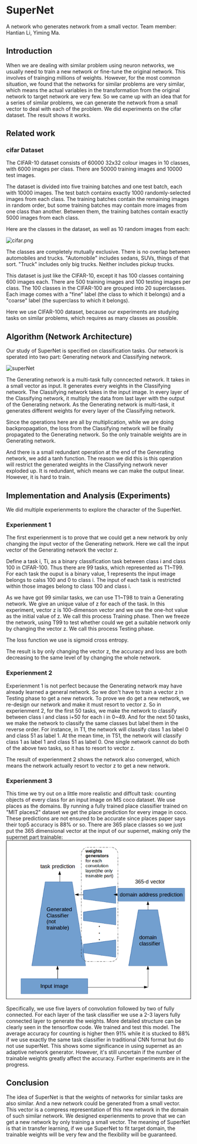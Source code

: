 # SuperNet

A network who generates network from a small vector. Team member: Hantian Li, Yiming Ma.

## Introduction

When we are dealing with similar problem using neuron networks, we usually need to train a new network or fine-tune the original network. This involves of trainging millions of weights. However, for the most common situation, we found that the networks for similar problems are very similar, which means the actual variables in the transformation from the original network to target network are very few. So we came up with an idea that for a series of similar problems, we can generate the network from a small vector to deal with each of the problem. We did experiments on the cifar dataset. The result shows it works. 


## Related work

### cifar Dataset

The CIFAR-10 dataset consists of 60000 32x32 colour images in 10 classes, with 6000 images per class. There are 50000 training images and 10000 test images. 

The dataset is divided into five training batches and one test batch, each with 10000 images. The test batch contains exactly 1000 randomly-selected images from each class. The training batches contain the remaining images in random order, but some training batches may contain more images from one class than another. Between them, the training batches contain exactly 5000 images from each class. 

Here are the classes in the dataset, as well as 10 random images from each:

![cifar.png](https://github.com/victorygod/SuperNet/blob/master/cifar.png)

The classes are completely mutually exclusive. There is no overlap between automobiles and trucks. "Automobile" includes sedans, SUVs, things of that sort. "Truck" includes only big trucks. Neither includes pickup trucks.

This dataset is just like the CIFAR-10, except it has 100 classes containing 600 images each. There are 500 training images and 100 testing images per class. The 100 classes in the CIFAR-100 are grouped into 20 superclasses. Each image comes with a "fine" label (the class to which it belongs) and a "coarse" label (the superclass to which it belongs).

Here we use CIFAR-100 dataset, because our experiments are studying tasks on similar problems, which requires as many classes as possible.

## Algorithm (Network Architecture)

Our study of SuperNet is specified on classification tasks. Our network is sperated into two part: Generating network and Classifying network. 

![superNet](https://github.com/victorygod/SuperNet/blob/master/supernet.png)

The Generating network is a multi-task fully conncected network. It takes in a small vector as input. It generates every weights in the Classifying network. The Classifying network takes in the input image. In every layer of the Classifying network, it multiply the data from last layer with the output of the Generating network. As the Generating network is multi-task, it generates different weights for every layer of the Classifying network. 

Since the operations here are all by multiplication, while we are doing backpropagation, the loss from the Classifying network will be finally propagated to the Generating network. So the only trainable weights are in Generating network. 

And there is a small redundant operation at the end of the Generating network, we add a tanh function. The reason we did this is this operation will restrict the generated weights in the Classifying network never exploded up. It is redundant, which means we can make the output linear. However, it is hard to train.

## Implementation and Analysis (Experiments)

We did multiple experienments to explore the character of the SuperNet.

### Experienment 1

The first experienment is to prove that we could get a new network by only changing the input vector of the Generating network. Here we call the input vector of the Generating network the vector z. 

Define a task i, Ti, as a binary classification task between class i and class 100 in CIFAR-100. Thus there are 99 tasks, which represented as T1~T99. For each task the ouput is a binary value, 1 represents the input image belongs to calss 100 and 0 to class i. The input of each task is restricted within those images belong to class 100 and class i.

As we have got 99 similar tasks, we can use T1~T98 to train a Generating network. We give an unique value of z for each of the task. In this experiment, vector z is 100-dimenson vector and we use the one-hot value as the initial value of z. We call this process Training phase. Then we freeze the network, using T99 to test whether could we get a suitable network only by changing the vector z. We call this process Testing phase.

The loss function we use is sigmoid cross entropy. 

The result is by only changing the vector z, the accuracy and loss are both decreasing to the same level of by changing the whole network.

### Experienment 2

Experienment 1 is not perfect because the Generating network may have already learned a general network. So we don't have to train a vector z in Testing phase to get a new network. To prove we do get a new network, we re-design our network and make it must resort to vector z. So in experienment 2, for the first 50 tasks, we make the network to classify between class i and class i+50 for each i in 0~49. And for the next 50 tasks, we make the network to classify the same classes but label them in the reverse order. For instance, in T1, the network will classify class 1 as label 0 and class 51 as label 1. At the mean time, in T51, the network will classify class 1 as label 1 and class 51 as label 0. One single network cannot do both of the above two tasks, so it has to resort to vector z.

The result of experienment 2 shows the network also converged, which means the network actually resort to vector z to get a new network.

### Experienment 3
This time we try out on a little more realistic and diffcult task: counting objects of every class for an input image on MS coco dataset. We use places as the domains. By running a fully trained place classifier trained on "MIT places2" dataset we get the place prediction for every image in coco. These predictions are not ensured to be accurate since places paper says their top5
 accuracy is 88% or so. There are 365 place classes so we just put the 365 dimensional vector at the input of our supernet, making only the supernet part trainable:
 ![super domain network](https://github.com/victorygod/SuperNet/blob/master/image.png)
 
 Specifically, we use five layers of convolution followed by two of fully connected. For each layer of the task classifier we use a 2-3 layers fully connected layer to generate the weights. More detailed structure can be clearly seen in the tensorflow code. We trained and test this model. The average accuracy for counting is higher then 91% while it is stucked to 88% if we use exactly the same task classifier in traditional CNN format but do not use superNet. This shows some significance in using supernet as an adaptive network generator. However, it's still uncertain if the number of trainable weights greatly affect the accuracy. Further experiments are in the progress.
## Conclusion

The idea of SuperNet is that the weights of networks for similar tasks are also similar. And a new network could be generated from a small vector. This vector is a compress representation of this new network in the domain of such similar network. We designed experienments to prove that we can get a new network by only training a small vector. The meaning of SuperNet is that in transfer learning, if we use SuperNet to fit target domain, the trainable weights will be very few and the flexibility will be guaranteed.
